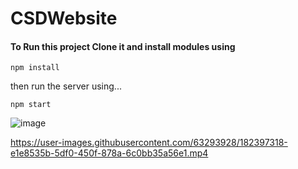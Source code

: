 # CSDWebsite

#### To Run this project Clone it and install modules using
```
npm install
```
then run the server using...

```
npm start
```

![image](https://user-images.githubusercontent.com/63293928/182396609-cac4cfc2-c85d-4787-a0de-e932fda0391a.png)





https://user-images.githubusercontent.com/63293928/182397318-e1e8535b-5df0-450f-878a-6c0bb35a56e1.mp4

